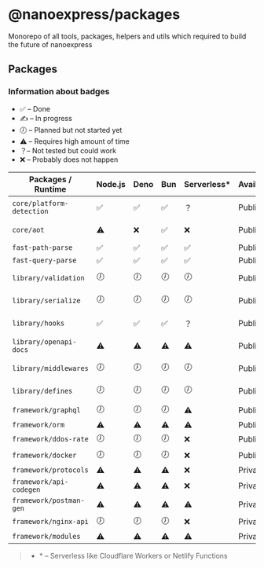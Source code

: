 # @nanoexpress/packages

Monorepo of all tools, packages, helpers and utils which required to build the future of nanoexpress

## Packages

### Information about badges

- ✅ – Done
- ✍️ – In progress
- 🕖 – Planned but not started yet
- ⚠️ – Requires high amount of time
- ？– Not tested but could work
- ❌ – Probably does not happen

| Packages / Runtime        | Node.js | Deno | Bun | Serverless\* | Availability | License    |
| ------------------------- | ------- | ---- | --- | ------------ | ------------ | ---------- |
| `core/platform-detection` | ✅      | ✅   | ✅  | ？           | Public       | Apache-2.0 |
| `core/aot`                | ⚠️      | ❌   | ✅  | ❌           | Public       | Apache-2.0 |
| `fast-path-parse`         | ✅      | ✅   | ✅  | ✅           | Public       | MIT        |
| `fast-query-parse`        | ✅      | ✅   | ✅  | ✅           | Public       | MIT        |
| `library/validation`      | 🕖      | 🕖   | 🕖  | 🕖           | Public       | Apache-2.0 |
| `library/serialize`       | 🕖      | 🕖   | 🕖  | 🕖           | Public       | Apache-2.0 |
| `library/hooks`           | ✅      | ✅   | ✅  | ？           | Public       | Apache-2.0 |
| `library/openapi-docs`    | ⚠️      | ⚠️   | ⚠️  | ⚠️           | Public       | Apache-2.0 |
| `library/middlewares`     | 🕖      | 🕖   | 🕖  | 🕖           | Public       | Apache-2.0 |
| `library/defines`         | 🕖      | 🕖   | 🕖  | 🕖           | Public       | Apache-2.0 |
| `framework/graphql`       | 🕖      | 🕖   | 🕖  | ⚠️           | Public       | GPL-3.0    |
| `framework/orm`           | ⚠️      | ⚠️   | ⚠️  | ⚠️           | Public       | GPL-3.0    |
| `framework/ddos-rate`     | 🕖      | 🕖   | 🕖  | ❌           | Public       | GPL-3.0    |
| `framework/docker`        | 🕖      | 🕖   | 🕖  | ❌           | Public       | GPL-3.0    |
| `framework/protocols`     | ⚠️      | ⚠️   | ⚠️  | ❌           | Private      | Business   |
| `framework/api-codegen`   | ⚠️      | ⚠️   | ⚠️  | ❌           | Private      | Business   |
| `framework/postman-gen`   | ⚠️      | ⚠️   | ⚠️  | ⚠️           | Private      | Business   |
| `framework/nginx-api`     | 🕖      | 🕖   | 🕖  | ❌           | Private      | Business   |
| `framework/modules`       | ⚠️      | ⚠️   | ⚠️  | ⚠️           | Private      | Business   |

> - \* – Serverless like Cloudflare Workers or Netlify Functions
